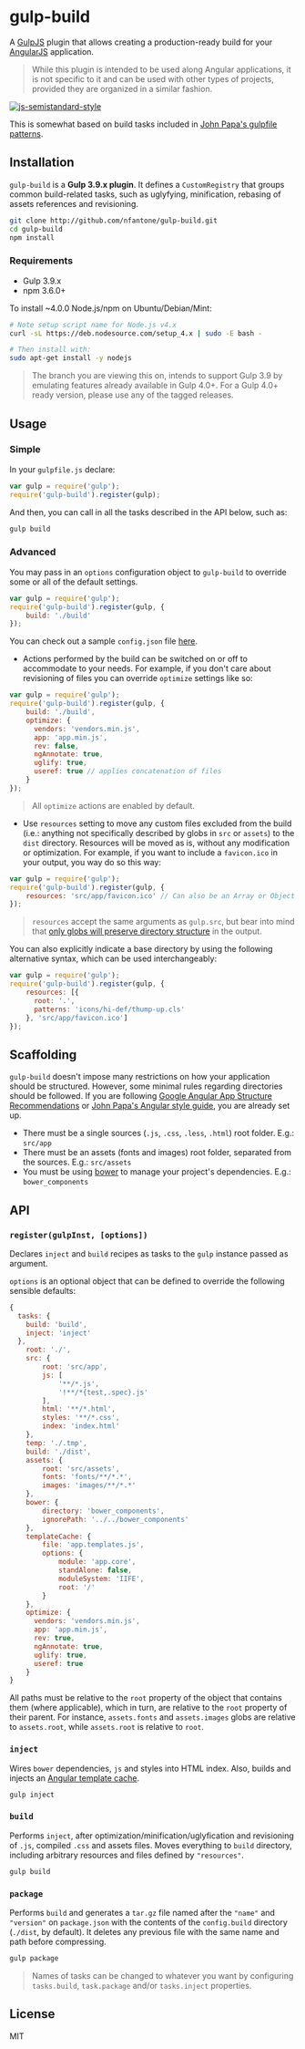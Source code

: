 # gulp-build
A [GulpJS](https://github.com/gulpjs) plugin that allows creating a production-ready build for your [AngularJS](http://angularjs.org) application.

> While this plugin is intended to be used along Angular applications, it is not specific to it and can be used with other types of projects, provided they are organized in a similar fashion.

[![js-semistandard-style](https://cdn.rawgit.com/flet/semistandard/master/badge.svg)](https://github.com/Flet/semistandard)

This is somewhat based on build tasks included in [John Papa's gulpfile patterns](https://github.com/johnpapa/gulp-patterns/blob/gulp4/gulpfile.js).

## Installation
`gulp-build` is a **Gulp 3.9.x plugin**. It defines a `CustomRegistry` that groups common build-related tasks, such as uglyfying, minification, rebasing of assets references and revisioning.

```bash
git clone http://github.com/nfantone/gulp-build.git
cd gulp-build
npm install
```

### Requirements
- Gulp 3.9.x
- npm 3.6.0+

To install ~4.0.0 Node.js/npm on Ubuntu/Debian/Mint:

```bash
# Note setup script name for Node.js v4.x
curl -sL https://deb.nodesource.com/setup_4.x | sudo -E bash -

# Then install with:
sudo apt-get install -y nodejs
```

> The branch you are viewing this on, intends to support Gulp 3.9 by emulating features already available in Gulp 4.0+. For a Gulp 4.0+ ready version, please use any of the tagged releases.

## Usage
### Simple
In your `gulpfile.js` declare:

```javascript
var gulp = require('gulp');
require('gulp-build').register(gulp);
```

And then, you can call in all the tasks described in the API below, such as:

```bash
gulp build
```

### Advanced
You may pass in an `options` configuration object to `gulp-build` to override some or all of the default settings.

```javascript
var gulp = require('gulp');
require('gulp-build').register(gulp, {
    build: './build'  
});
```

You can check out a sample `config.json` file [here](http://github.com/nfantone/gulp-build/master/config.json).
- Actions performed by the build can be switched on or off to accommodate to your needs. For example, if you don't care about revisioning of files you can override `optimize` settings like so:

```javascript
var gulp = require('gulp');
require('gulp-build').register(gulp, {
    build: './build',
    optimize: {
      vendors: 'vendors.min.js',
      app: 'app.min.js',
      rev: false,
      ngAnnotate: true,
      uglify: true,
      useref: true // applies concatenation of files
    }
});
```

> All `optimize` actions are enabled by default.

- Use `resources` setting to move any custom files excluded from the build (i.e.: anything not specifically described by globs in `src` or `assets`) to the `dist` directory. Resources will be moved as is, without any modification or optimization. For example, if you want to include a `favicon.ico` in your output, you way do so this way:

```javascript
var gulp = require('gulp');
require('gulp-build').register(gulp, {
    resources: 'src/app/favicon.ico' // Can also be an Array or Object (see below)
});
```

> `resources` accept the same arguments as `gulp.src`, but bear into mind that [only globs will preserve directory structure](https://github.com/gulpjs/gulp/issues/151#issuecomment-32341841) in the output.

You can also explicitly indicate a base directory by using the following alternative syntax, which can be used interchangeably:

```javascript
var gulp = require('gulp');
require('gulp-build').register(gulp, {
    resources: [{
      root: '.',
      patterns: 'icons/hi-def/thump-up.cls'
    }, 'src/app/favicon.ico']
});
```


## Scaffolding
`gulp-build` doesn't impose many restrictions on how your application should be structured. However, some minimal rules regarding directories should be followed. If you are following [Google Angular App Structure Recommendations](https://docs.google.com/document/d/1XXMvReO8-Awi1EZXAXS4PzDzdNvV6pGcuaF4Q9821Es/pub) or [John Papa's Angular style guide](https://github.com/johnpapa/angular-styleguide), you are already set up.
- There must be a single sources (`.js`, `.css`, `.less`, `.html`) root folder. E.g.: `src/app`
- There must be an assets (fonts and images) root folder, separated from the sources. E.g.: `src/assets`
- You must be using [bower](https://bower.io) to manage your project's dependencies. E.g.: `bower_components`

## API
### `register(gulpInst, [options])`
Declares `inject` and `build` recipes as tasks to the `gulp` instance passed as argument.

`options` is an optional object that can be defined to override the following sensible defaults:

```javascript
{
  tasks: {
    build: 'build',
    inject: 'inject'
  },
    root: './',
    src: {
        root: 'src/app',
        js: [
            '**/*.js',
            '!**/*{test,.spec}.js'
        ],
        html: '**/*.html',
        styles: '**/*.css',
        index: 'index.html'
    },
    temp: './.tmp',
    build: './dist',
    assets: {
        root: 'src/assets',
        fonts: 'fonts/**/*.*',
        images: 'images/**/*.*'
    },
    bower: {
        directory: 'bower_components',
        ignorePath: '../../bower_components'
    },
    templateCache: {
        file: 'app.templates.js',
        options: {
            module: 'app.core',
            standAlone: false,
            moduleSystem: 'IIFE',
            root: '/'
        }
    },
    optimize: {
      vendors: 'vendors.min.js',
      app: 'app.min.js',
      rev: true,
      ngAnnotate: true,
      uglify: true,
      useref: true
    }
}
```

All paths must be relative to the `root` property of the object that contains them (where applicable), which in turn, are relative to the `root` property of their parent. For instance, `assets.fonts` and `assets.images` globs are relative to `assets.root`, while `assets.root` is relative to `root`.

### `inject`
Wires `bower` dependencies, `js` and styles into HTML index. Also, builds and injects an [Angular template cache](https://docs.angularjs.org/api/ng/service/$templateCache).

```bash
gulp inject
```

### `build`
Performs `inject`, after optimization/minification/uglyfication and revisioning of `.js`, compiled `.css` and assets files. Moves everything to `build` directory, including arbitrary resources and files defined by `"resources"`.

```bash
gulp build
```

### `package`
Performs `build` and generates a `tar.gz` file named after the `"name"` and `"version"` on `package.json` with the contents of the `config.build` directory (`./dist`, by default). It deletes any previous file with the same name and path before compressing.

```bash
gulp package
```

> Names of tasks can be changed to whatever you want by configuring `tasks.build`, `task.package` and/or `tasks.inject` properties.

## License
MIT
